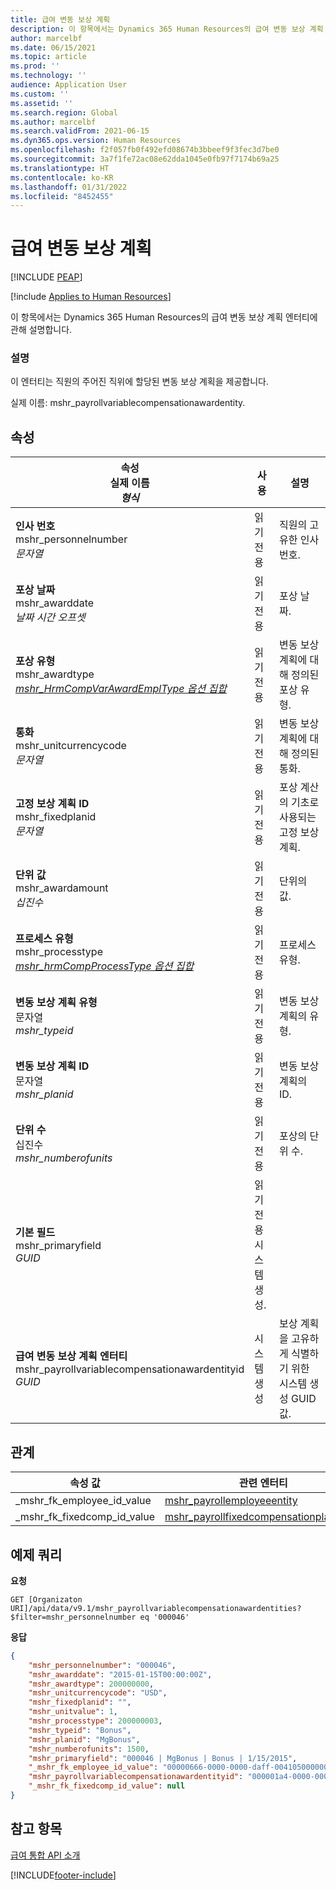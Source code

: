 ```yaml
---
title: 급여 변동 보상 계획
description: 이 항목에서는 Dynamics 365 Human Resources의 급여 변동 보상 계획 엔터티에 대한 세부 정보와 예제 쿼리를 제공합니다.
author: marcelbf
ms.date: 06/15/2021
ms.topic: article
ms.prod: ''
ms.technology: ''
audience: Application User
ms.custom: ''
ms.assetid: ''
ms.search.region: Global
ms.author: marcelbf
ms.search.validFrom: 2021-06-15
ms.dyn365.ops.version: Human Resources
ms.openlocfilehash: f2f057fb0f492efd08674b3bbeef9f3fec3d7be0
ms.sourcegitcommit: 3a7f1fe72ac08e62dda1045e0fb97f7174b69a25
ms.translationtype: HT
ms.contentlocale: ko-KR
ms.lasthandoff: 01/31/2022
ms.locfileid: "8452455"
---
```

# <a name="payroll-variable-compensation-plan"></a>급여 변동 보상 계획


[!INCLUDE [PEAP](../includes/peap-1.md)]

[!include [Applies to Human Resources](../includes/applies-to-hr.md)]

이 항목에서는 Dynamics 365 Human Resources의 급여 변동 보상 계획 엔터티에 관해 설명합니다.

### <a name="description"></a>설명

이 엔터티는 직원의 주어진 직위에 할당된 변동 보상 계획을 제공합니다.

실제 이름: mshr_payrollvariablecompensationawardentity.

## <a name="properties"></a>속성

| 속성</br>**실제 이름**</br>**_형식_** | 사용 | 설명 |
| --- | --- | --- |
| **인사 번호**</br>mshr_personnelnumber</br>*문자열* | 읽기 전용 | 직원의 고유한 인사 번호.  |
| **포상 날짜**</br>mshr_awarddate</br>*날짜 시간 오프셋* | 읽기 전용 | 포상 날짜. |
| **포상 유형**</br>mshr_awardtype</br>*[mshr_HrmCompVarAwardEmplType 옵션 집합](hr-admin-integration-payroll-api-award-type.md)* | 읽기 전용 | 변동 보상 계획에 대해 정의된 포상 유형. |
| **통화**</br>mshr_unitcurrencycode</br>*문자열* | 읽기 전용 |변동 보상 계획에 대해 정의된 통화.   |
| **고정 보상 계획 ID**</br>mshr_fixedplanid</br>*문자열* | 읽기 전용 | 포상 계산의 기초로 사용되는 고정 보상 계획. |
| **단위 값**</br>mshr_awardamount</br>*십진수* | 읽기 전용 | 단위의 값. |
| **프로세스 유형**</br>mshr_processtype</br>*[mshr_hrmCompProcessType 옵션 집합](hr-admin-integration-payroll-api-process-type.md)* | 읽기 전용 | 프로세스 유형. |
| **변동 보상 계획 유형**</br>문자열</br>*mshr_typeid* | 읽기 전용 | 변동 보상 계획의 유형. |
| **변동 보상 계획 ID**</br>문자열</br>*mshr_planid* | 읽기 전용 | 변동 보상 계획의 ID. |
| **단위 수**</br>십진수</br>*mshr_numberofunits* | 읽기 전용 | 포상의 단위 수. |
| **기본 필드**</br>mshr_primaryfield</br>*GUID* | 읽기 전용</br>시스템 생성. | |
| **급여 변동 보상 계획 엔터티**</br>mshr_payrollvariablecompensationawardentityid</br>*GUID* | 시스템 생성 | 보상 계획을 고유하게 식별하기 위한 시스템 생성 GUID 값. |

## <a name="relations"></a>관계 

|속성 값 | 관련 엔터티 | 탐색 속성 | 컬렉션 유형 |
| --- | --- | --- | --- |
| _mshr_fk_employee_id_value | [mshr_payrollemployeeentity](hr-admin-integration-payroll-api-payroll-employee.md) | mshr_FK_Employee_id | mshr_FK_PayrollEmployeeEntity_VariableCompAward |
| _mshr_fk_fixedcomp_id_value | [mshr_payrollfixedcompensationplanentity](hr-admin-integration-payroll-api-payroll-fixed-compensation-plan.md) | mshr_FK_FixedComp_id | mshr_FK_PayrollFixedCompensationPlanEntity_VariableCompAward |

## <a name="example-query"></a>예제 쿼리

**요청**

```http
GET [Organizaton URI]/api/data/v9.1/mshr_payrollvariablecompensationawardentities?$filter=mshr_personnelnumber eq '000046'
```

**응답**

```json
{
    "mshr_personnelnumber": "000046",
    "mshr_awarddate": "2015-01-15T00:00:00Z",
    "mshr_awardtype": 200000000,
    "mshr_unitcurrencycode": "USD",
    "mshr_fixedplanid": "",
    "mshr_unitvalue": 1,
    "mshr_processtype": 200000003,
    "mshr_typeid": "Bonus",
    "mshr_planid": "MgBonus",
    "mshr_numberofunits": 1500,
    "mshr_primaryfield": "000046 | MgBonus | Bonus | 1/15/2015",
    "_mshr_fk_employee_id_value": "00000666-0000-0000-daff-004105000000",
    "mshr_payrollvariablecompensationawardentityid": "000001a4-0000-0000-0d00-005001000000",
    "_mshr_fk_fixedcomp_id_value": null
}
```

## <a name="see-also"></a>참고 항목

[급여 통합 API 소개](hr-admin-integration-payroll-api-introduction.md)

[!INCLUDE[footer-include](../includes/footer-banner.md)]
